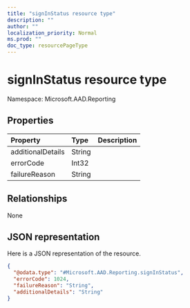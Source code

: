 ```yaml
---
title: "signInStatus resource type"
description: ""
author: ""
localization_priority: Normal
ms.prod: ""
doc_type: resourcePageType
---
```


# signInStatus resource type


Namespace: Microsoft.AAD.Reporting



## Properties
|Property|Type|Description|
|:---|:---|:---|
|additionalDetails|String||
|errorCode|Int32||
|failureReason|String||

## Relationships
None

## JSON representation
Here is a JSON representation of the resource.
<!-- {
  "blockType": "resource",
  "@odata.type": "Microsoft.AAD.Reporting.signInStatus"
}
-->
``` json
{
  "@odata.type": "#Microsoft.AAD.Reporting.signInStatus",
  "errorCode": 1024,
  "failureReason": "String",
  "additionalDetails": "String"
}
```

